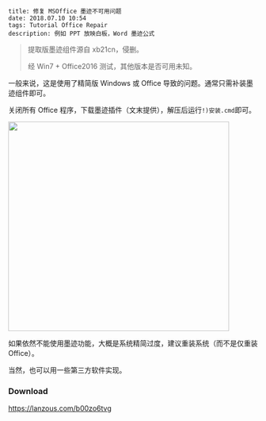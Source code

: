 ```
title: 修复 MSOffice 墨迹不可用问题
date: 2018.07.10 10:54
tags: Tutorial Office Repair
description: 例如 PPT 放映白板，Word 墨迹公式
```

> 提取版墨迹组件源自 xb21cn，侵删。
>
> 经 Win7 + Office2016 测试，其他版本是否可用未知。

一般来说，这是使用了精简版 Windows 或 Office 导致的问题。通常只需补装墨迹组件即可。

关闭所有 Office 程序，下载墨迹插件（文末提供），解压后运行`!)安装.cmd`即可。

<img src="/res/20180710-1054-001.webp" width="446" height="422">

如果依然不能使用墨迹功能，大概是系统精简过度，建议重装系统（而不是仅重装 Office）。

当然，也可以用一些第三方软件实现。

### Download

<https://lanzous.com/b00zo6tvg>

